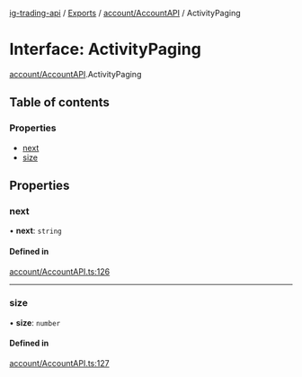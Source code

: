 [ig-trading-api](../README.md) / [Exports](../modules.md) / [account/AccountAPI](../modules/account_AccountAPI.md) / ActivityPaging

# Interface: ActivityPaging

[account/AccountAPI](../modules/account_AccountAPI.md).ActivityPaging

## Table of contents

### Properties

- [next](account_AccountAPI.ActivityPaging.md#next)
- [size](account_AccountAPI.ActivityPaging.md#size)

## Properties

### next

• **next**: `string`

#### Defined in

[account/AccountAPI.ts:126](https://github.com/bennycode/ig-trading-api/blob/f7fd8d0/src/account/AccountAPI.ts#L126)

---

### size

• **size**: `number`

#### Defined in

[account/AccountAPI.ts:127](https://github.com/bennycode/ig-trading-api/blob/f7fd8d0/src/account/AccountAPI.ts#L127)

